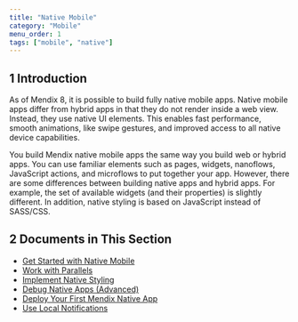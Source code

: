 ```yaml
---
title: "Native Mobile"
category: "Mobile"
menu_order: 1
tags: ["mobile", "native"]
---
```


## 1 Introduction

As of Mendix 8, it is possible to build fully native mobile apps. Native mobile apps differ from hybrid apps in that they do not render inside a web view. Instead, they use native UI elements. This enables fast performance, smooth animations, like swipe gestures, and improved access to all native device capabilities.

You build Mendix native mobile apps the same way you build web or hybrid apps. You can use familiar elements such as pages, widgets, nanoflows, JavaScript actions, and microflows to put together your app. However, there are some differences between building native apps and hybrid apps. For example, the set of available widgets (and their properties) is slightly different. In addition, native styling is based on JavaScript instead of SASS/CSS. 

## 2 Documents in This Section

* [Get Started with Native Mobile](getting-started-with-native-mobile)
* [Work with Parallels](using-mendix-studio-pro-on-a-mac)
* [Implement Native Styling](native-styling)
* [Debug Native Apps (Advanced)](native-debug)
* [Deploy Your First Mendix Native App](deploying-native-app)
* [Use Local Notifications](local-notif-parent)


